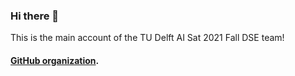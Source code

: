 ### Hi there 👋

This is the main account of the TU Delft AI Sat 2021 Fall DSE team!

#### [GitHub organization](https://github.com/TUD-AISat).
